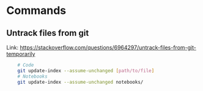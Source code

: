 # Commands

## Untrack files from git

Link: <https://stackoverflow.com/questions/6964297/untrack-files-from-git-temporarily>

```bash
    # Code
    git update-index --assume-unchanged [path/to/file]
    # Notebooks
    git update-index --assume-unchanged notebooks/


```
